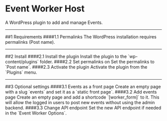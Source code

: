 Event Worker Host
=================

A WordPress plugin to add and manage Events.

<hr>
##1 Requirements
####1.1 Permalinks
The WordPress installation requires permalinks (Post name).

<hr>
##2 Install
####2.1 Install the plugin
Install the plugin to the `wp-content/plugins` folder.
####2.2 Set permalinks on
Set the permalinks to `Post name`.
####2.3 Activate the plugin
Activate the plugin from the `Plugins` menu.

<hr>
##3 Optional settings
####3.1 Events as a front page
Create an empty page with a slug `events` and set it as a `static front page`.
####3.2 Add events page
Create an empty page and add a shortcode `[worker_form]` to it. This will
allow the logged in users to post new events without using the admin backend.
####3.3 Change API endpoint
Set the new API endpoint if needed in the `Event Worker Options`.
